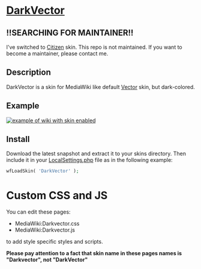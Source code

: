 # [DarkVector](https://www.mediawiki.org/wiki/Skin:DarkVector)

## !!SEARCHING FOR MAINTAINER!!

I've switched to [Citizen](https://www.mediawiki.org/wiki/Skin:Citizen) skin.
This repo is not maintained. If you want to become a maintainer, please contact me.

## Description
DarkVector is a skin for MediaWiki like default [Vector](https://www.mediawiki.org/wiki/Skin:Vector) skin, but dark-colored.

## Example
[![example of wiki with skin enabled](https://upload.wikimedia.org/wikipedia/commons/8/84/DarkVector.png "DarkVector skin")](https://en.crystalls.info)

## Install
Download the latest snapshot and extract it to your skins directory. Then include it in your [LocalSettings.php](https://www.mediawiki.org/wiki/Manual:LocalSettings.php) file as in the following example:
```php
wfLoadSkin( 'DarkVector' );
```

# Custom CSS and JS

You can edit these pages:
* MediaWiki:Darkvector.css
* MediaWiki:Darkvector.js

to add style specific styles and scripts.

**Please pay attention to a fact that skin name in these pages names is "Darkvector", not "DarkVector"**
